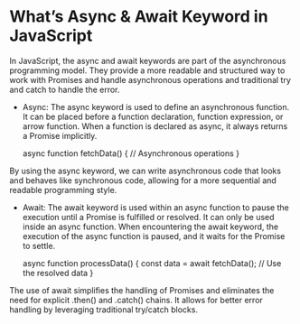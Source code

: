 # What’s Async & Await Keyword in JavaScript

In JavaScript, the async and await keywords are part of the asynchronous programming model.
They provide a more readable and structured way to work with Promises and handle asynchronous 
operations and traditional try and catch to handle the error.

- Async: The async keyword is used to define an asynchronous function. It can be placed before 
  a function declaration, function expression, or arrow function. When a function is declared 
  as async, it always returns a Promise implicitly.

  async function fetchData() {
  // Asynchronous operations
  }

By using the async keyword, we can write asynchronous code that looks and behaves like synchronous 
code, allowing for a more sequential and readable programming style.

- Await: The await keyword is used within an async function to pause the execution until a Promise 
  is fulfilled or resolved. It can only be used inside an async function. When encountering the 
  await keyword, the execution of the async function is paused, and it waits for the Promise to 
  settle.

  async function processData() {
  const data = await fetchData();
  // Use the resolved data
  }

The use of await simplifies the handling of Promises and eliminates the need for explicit .then() 
and .catch() chains. It allows for better error handling by leveraging traditional try/catch blocks.



  
